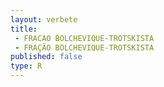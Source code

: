```yaml
---
layout: verbete
title:
 - FRACAO BOLCHEVIQUE-TROTSKISTA
 - FRAÇÃO BOLCHEVIQUE-TROTSKISTA
published: false
type: R
---
```


